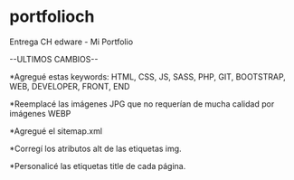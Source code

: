 # portfolioch
Entrega CH
edware - Mi Portfolio


--ULTIMOS CAMBIOS--

*Agregué estas keywords: HTML, CSS, JS, SASS, PHP, GIT, BOOTSTRAP, WEB, DEVELOPER, FRONT, END

*Reemplacé las imágenes JPG que no requerían de mucha calidad por imágenes WEBP

*Agregué el sitemap.xml

*Corregí los atributos alt de las etiquetas img.

*Personalicé las etiquetas title de cada página.
